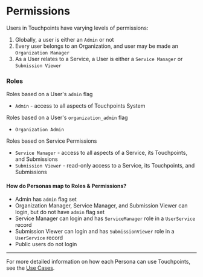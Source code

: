 # Permissions

Users in Touchpoints have varying levels of permissions:

1. Globally, a user is either an `Admin` or not
1. Every user belongs to an Organization, and user may be made an `Organization Manager`
1. As a User relates to a Service, a User is either a `Service Manager` or `Submission Viewer`

### Roles

Roles based on a User's `admin` flag

* `Admin` - access to all aspects of Touchpoints System

Roles based on a User's `organization_admin` flag

* `Organization Admin`

Roles based on Service Permissions

* `Service Manager` - access to all aspects of a Service, its Touchpoints, and Submissions
* `Submission Viewer` - read-only access to a Service, its Touchpoints, and Submissions

#### How do Personas map to Roles & Permissions?

* Admin has `admin` flag set
* Organization Manager, Service Manager, and Submission Viewer can login, but do not have `admin` flag set
* Service Manager can login and has `ServiceManager` role in a `UserService` record
* Submission Viewer can login and has `SubmissionViewer` role in a `UserService` record
* Public users do not login

---

For more detailed information on how each Persona can use Touchpoints, see
the [Use Cases](USE_CASES.md).
